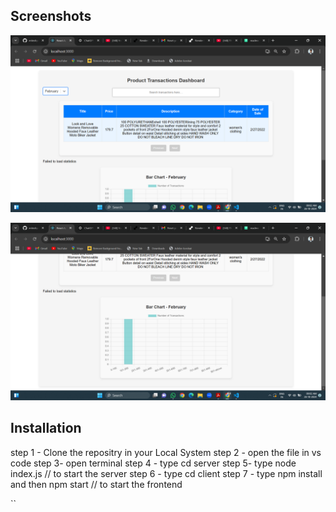 
## Screenshots

![App Screenshot](./image/Screenshot%20(630).png)


![App Screenshot](./image/Screenshot%20(631).png)



## Installation

step 1 - Clone the repositry in your Local System
step 2 - open the file in vs code
step 3- open terminal
step 4 - type cd server
step 5- type node index.js  // to start the server
step 6 - type cd client
step 7 - type  npm install and then npm start    // to start the frontend

``